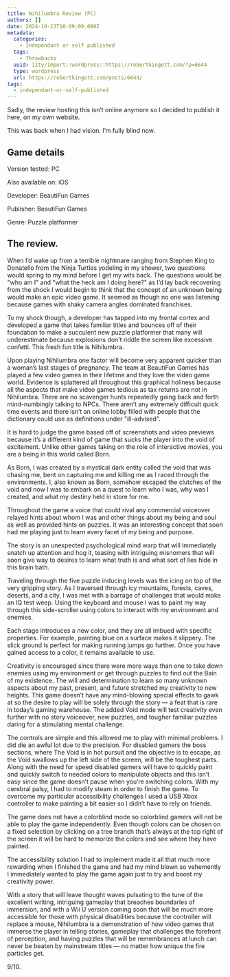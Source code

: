 ```yaml
---
title: Nihilumbra Review (PC)
authors: []
date: 2024-10-13T10:09:09.000Z
metadata:
  categories:
    - Independant or self published
  tags:
    - Throwbacks
  uuid: 11ty/import::wordpress::https://robertkingett.com/?p=6644
  type: wordpress
  url: https://robertkingett.com/posts/6644/
tags:
  - independant-or-self-published
---
```

Sadly, the review hosting this isn’t online anymore so I decided to publish it here, on my own website.

This was back when I had vision. I’m fully blind now.

## Game details

Version tested: PC

Also available on: iOS

Developer: BeautiFun Games

Publisher: BeautiFun Games

Genre: Puzzle platformer

## The review.

When I’d wake up from a terrible nightmare ranging from Stephen King to Donatello from the Ninja Turtles yodeling in my shower, two questions would spring to my mind before I get my wits back. The questions would be "who am I" and "what the heck am I doing here?" as I’d lay back recovering from the shock I would begin to think that the concept of an unknown being would make an epic video game. It seemed as though no one was listening because games with shaky camera angles dominated franchises.

To my shock though, a developer has tapped into my frontal cortex and developed a game that takes familiar titles and bounces off of their foundation to make a succulent new puzzle platformer that many will underestimate because explosions don’t riddle the screen like excessive confetti. This fresh fun title is Nihilumbra.

Upon playing Nihilumbra one factor will become very apparent quicker than a woman’s last stages of pregnancy. The team at BeautiFun Games has played a few video games in their lifetime and they love the video game world. Evidence is splattered all throughout this graphical holiness because all the aspects that make video games tedious as tax returns are not in Nihilumbra. There are no scavenger hunts repeatedly going back and forth mind-numbingly talking to NPCs. There aren’t any extremely difficult quick time events and there isn’t an online lobby filled with people that the dictionary could use as definitions under "ill-advised".

It is hard to judge the game based off of screenshots and video previews because it’s a different kind of game that sucks the player into the void of excitement. Unlike other games taking on the role of interactive movies, you are a being in this world called Born.

As Born, I was created by a mystical dark entity called the void that was chasing me, bent on capturing me and killing me as I raced through the environments. I, also known as Born, somehow escaped the clutches of the void and now I was to embark on a quest to learn who I was, why was I created, and what my destiny held in store for me.

Throughout the game a voice that could rival any commercial voiceover relayed hints about whom I was and other things about my being and soul as well as provided hints on puzzles. It was an interesting concept that soon had me playing just to learn every facet of my being and purpose.

The story is an unexpected psychological mind warp that will immediately snatch up attention and hog it, teasing with intriguing misnomers that will soon give way to desires to learn what truth is and what sort of lies hide in this brain bath.

Traveling through the five puzzle inducing levels was the icing on top of the very gripping story. As I traversed through icy mountains, forests, caves, deserts, and a city, I was met with a barrage of challenges that would make an IQ test weep. Using the keyboard and mouse I was to paint my way through this side-scroller using colors to interact with my environment and enemies.

Each stage introduces a new color, and they are all imbued with specific properties. For example, painting blue on a surface makes it slippery. The slick ground is perfect for making running jumps go further. Once you have gained access to a color, it remains available to use.

Creativity is encouraged since there were more ways than one to take down enemies using my environment or get through puzzles to find out the Bain of my existence. The will and determination to learn so many unknown aspects about my past, present, and future stretched my creativity to new heights. This game doesn’t have any mind-blowing special effects to gawk at so the desire to play will be solely through the story — a feat that is rare in today’s gaming warehouse. The added Void mode will test creativity even further with no story voiceover, new puzzles, and tougher familiar puzzles daring for a stimulating mental challenge.

The controls are simple and this allowed me to play with minimal problems. I did die an awful lot due to the precision. For disabled gamers the boss sections, where The Void is in hot pursuit and the objective is to escape, as the Void swallows up the left side of the screen, will be the toughest parts. Along with the need for speed disabled gamers will have to quickly paint and quickly switch to needed colors to manipulate objects and this isn’t easy since the game doesn’t pause when you’re switching colors. With my cerebral palsy, I had to modify steam in order to finish the game. To overcome my particular accessibility challenges I used a USB Xbox controller to make painting a bit easier so I didn’t have to rely on friends.

The game does not have a colorblind mode so colorblind gamers will not be able to play the game independently. Even though colors can be chosen on a fixed selection by clicking on a tree branch that’s always at the top right of the screen it will be hard to memorize the colors and see where they have painted.

The accessibility solution I had to implement made it all that much more rewarding when I finished the game and had my mind blown so vehemently I immediately wanted to play the game again just to try and boost my creativity power.

With a story that will leave thought waves pulsating to the tune of the excellent writing, intriguing gameplay that breaches boundaries of immersion, and with a Wii U version coming soon that will be much more accessible for those with physical disabilities because the controller will replace a mouse, Nihilumbra is a demonstration of how video games that immerse the player in telling stories, gameplay that challenges the forefront of perception, and having puzzles that will be remembrances at lunch can never be beaten by mainstream titles — no matter how unique the fire particles get.

9/10.